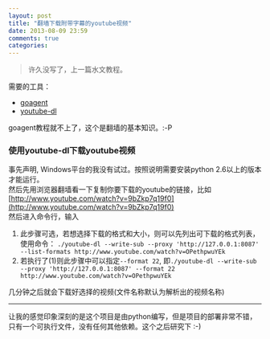 ```yaml
---
layout: post
title: "翻墙下载附带字幕的youtube视频"
date: 2013-08-09 23:59
comments: true
categories: 
---
```


> 许久没写了，上一篇水文教程。   

需要的工具：

+ [goagent](https://code.google.com/p/goagent/)
+ [youtube-dl](http://rg3.github.io/youtube-dl/download.html)

goagent教程就不上了，这个是翻墙的基本知识。:-P

### 使用youtube-dl下载youtube视频

事先声明, Windows平台的我没有试过。按照说明需要安装python 2.6以上的版本才能运行。  
然后先用浏览器翻墙看一下复制你要下载的youtube的链接，比如 [http://www.youtube.com/watch?v=9bZkp7q19f0](http://www.youtube.com/watch?v=9bZkp7q19f0)  
然后进入命令行，输入

1. 此步骤可选，若想选择下载的格式和大小，则可以先列出可下载的格式列表，使用命令： `./youtube-dl --write-sub --proxy 'http://127.0.0.1:8087' --list-formats http://www.youtube.com/watch?v=OPethpwuYEk`
1. 若执行了(1)则此步骤中可以指定`--format 22`, 即`./youtube-dl --write-sub --proxy 'http://127.0.0.1:8087' --format 22 http://www.youtube.com/watch?v=OPethpwuYEk`

几分钟之后就会下载好选择的视频(文件名称默认为解析出的视频名称)

-------

让我的感觉印象深刻的是这个项目是由python编写，但是项目的部署非常不错，只有一个可执行文件，没有任何其他依赖。这个之后研究下 :-)
